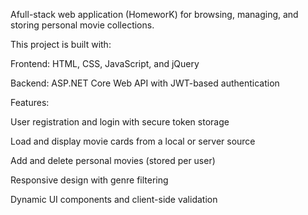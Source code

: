 Afull-stack web application (HomeworK) for browsing, managing, and storing personal movie collections.

This project is built with:

Frontend: HTML, CSS, JavaScript, and jQuery

Backend: ASP.NET Core Web API with JWT-based authentication

Features:

User registration and login with secure token storage

Load and display movie cards from a local or server source

Add and delete personal movies (stored per user)

Responsive design with genre filtering

Dynamic UI components and client-side validation

